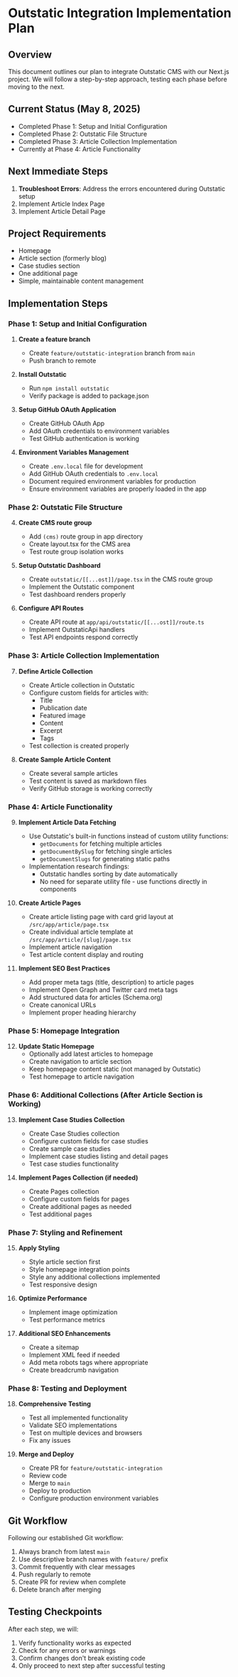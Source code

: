 # Outstatic Integration Implementation Plan

## Overview
This document outlines our plan to integrate Outstatic CMS with our Next.js project. We will follow a step-by-step approach, testing each phase before moving to the next.

## Current Status (May 8, 2025)
- Completed Phase 1: Setup and Initial Configuration
- Completed Phase 2: Outstatic File Structure
- Completed Phase 3: Article Collection Implementation
- Currently at Phase 4: Article Functionality

## Next Immediate Steps
1. **Troubleshoot Errors**: Address the errors encountered during Outstatic setup
2. Implement Article Index Page
3. Implement Article Detail Page

## Project Requirements
- Homepage
- Article section (formerly blog)
- Case studies section
- One additional page
- Simple, maintainable content management

## Implementation Steps

### Phase 1: Setup and Initial Configuration
1. **Create a feature branch**
   - Create `feature/outstatic-integration` branch from `main`
   - Push branch to remote

2. **Install Outstatic**
   - Run `npm install outstatic`
   - Verify package is added to package.json

3. **Setup GitHub OAuth Application**
   - Create GitHub OAuth App
   - Add OAuth credentials to environment variables
   - Test GitHub authentication is working

4. **Environment Variables Management**
   - Create `.env.local` file for development
   - Add GitHub OAuth credentials to `.env.local`
   - Document required environment variables for production
   - Ensure environment variables are properly loaded in the app

### Phase 2: Outstatic File Structure
4. **Create CMS route group**
   - Add `(cms)` route group in app directory
   - Create layout.tsx for the CMS area
   - Test route group isolation works

5. **Setup Outstatic Dashboard**
   - Create `outstatic/[[...ost]]/page.tsx` in the CMS route group
   - Implement the Outstatic component
   - Test dashboard renders properly

6. **Configure API Routes**
   - Create API route at `app/api/outstatic/[[...ost]]/route.ts`
   - Implement OutstaticApi handlers
   - Test API endpoints respond correctly

### Phase 3: Article Collection Implementation
7. **Define Article Collection**
   - Create Article collection in Outstatic
   - Configure custom fields for articles with:
     - Title
     - Publication date
     - Featured image
     - Content
     - Excerpt
     - Tags
   - Test collection is created properly

8. **Create Sample Article Content**
   - Create several sample articles
   - Test content is saved as markdown files
   - Verify GitHub storage is working correctly

### Phase 4: Article Functionality
9. **Implement Article Data Fetching**
   - Use Outstatic's built-in functions instead of custom utility functions:
     - `getDocuments` for fetching multiple articles
     - `getDocumentBySlug` for fetching single articles
     - `getDocumentSlugs` for generating static paths
   - Implementation research findings:
     - Outstatic handles sorting by date automatically
     - No need for separate utility file - use functions directly in components

10. **Create Article Pages**
    - Create article listing page with card grid layout at `/src/app/article/page.tsx`
    - Create individual article template at `/src/app/article/[slug]/page.tsx`
    - Implement article navigation
    - Test article content display and routing

11. **Implement SEO Best Practices**
    - Add proper meta tags (title, description) to article pages
    - Implement Open Graph and Twitter card meta tags
    - Add structured data for articles (Schema.org)
    - Create canonical URLs
    - Implement proper heading hierarchy

### Phase 5: Homepage Integration
12. **Update Static Homepage**
    - Optionally add latest articles to homepage
    - Create navigation to article section
    - Keep homepage content static (not managed by Outstatic)
    - Test homepage to article navigation

### Phase 6: Additional Collections (After Article Section is Working)
13. **Implement Case Studies Collection**
    - Create Case Studies collection
    - Configure custom fields for case studies
    - Create sample case studies
    - Implement case studies listing and detail pages
    - Test case studies functionality

14. **Implement Pages Collection (if needed)**
    - Create Pages collection
    - Configure custom fields for pages
    - Create additional pages as needed
    - Test additional pages

### Phase 7: Styling and Refinement
15. **Apply Styling**
    - Style article section first
    - Style homepage integration points
    - Style any additional collections implemented
    - Test responsive design

16. **Optimize Performance**
    - Implement image optimization
    - Test performance metrics

17. **Additional SEO Enhancements**
    - Create a sitemap
    - Implement XML feed if needed
    - Add meta robots tags where appropriate
    - Create breadcrumb navigation

### Phase 8: Testing and Deployment
18. **Comprehensive Testing**
    - Test all implemented functionality
    - Validate SEO implementations
    - Test on multiple devices and browsers
    - Fix any issues

19. **Merge and Deploy**
    - Create PR for `feature/outstatic-integration`
    - Review code
    - Merge to `main`
    - Deploy to production
    - Configure production environment variables

## Git Workflow
Following our established Git workflow:
1. Always branch from latest `main`
2. Use descriptive branch names with `feature/` prefix
3. Commit frequently with clear messages
4. Push regularly to remote
5. Create PR for review when complete
6. Delete branch after merging

## Testing Checkpoints
After each step, we will:
1. Verify functionality works as expected
2. Check for any errors or warnings
3. Confirm changes don't break existing code
4. Only proceed to next step after successful testing
